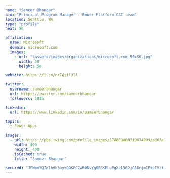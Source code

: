 ```yaml
---
name: "Sameer Bhangar"
bio: "Principal Program Manager - Power Platform CAT team"
location: Seattle, WA
type: "profile"
heat: 50

affiliation:
  name: Microsoft
  domain: microsoft.com
  images:
    - url: "/assets/images/organizations/microsoft.com-50x50.jpg"
      width: 50
      height: 50

website: https://t.co/nrTQtfl3ll

twitter:
  username: sameerbhangar
  url: https://twitter.com/sameerbhangar
  followers: 1015

linkedin:
  url: https://www.linkedin.com/in/sameerbhangar

topics:
  - Power Apps

images:
  - url: https://pbs.twimg.com/profile_images/378800000719674009/a36fe7ddfab1778b76e5793772e43798_400x400.jpeg
    width: 400
    height: 400
    isCached: true
    title: "Sameer Bhangar"

secured: "JFWmnYQIK1h6K3ay+QOKMC7wR0KvYg0BRKFLuPgXel362jG68ejmIEkoIVtffzSL4B+JXy4k9VeW3puxaofB5Hjxb9s9O4R0ftXU/+SWer+UI33+Y2e2Zxm3k+oJKyZl8Co+qZrkNAFjI6JKji6gG7EyU7EQ1dpxil0qUbli0aqTF7skGruam1IRB/yG3jHyl75daJcl2BhblBQQNsvrBLfV/PJVXxnx57zIVb9T6pBgENPy1Ldnfw3e5/F8gGM7I0NTPUs28ff7rBtM0eaSzVEop28U+NdxWk0ZCI4u3XdKuAUwY+Oz2TB2HSt0m9kkjkTz+j2Cl6VbHqdze7YgPSxwzjmVEmbYn9a34OIBTbptfe3YAuwQf/3s/ckGSaYMdSkeNzm0r50J3+xfEwzTWqpnHNkPJdzwlRT9NGgQJ6w=;pB9x/lj/kvrf/LfplYHLJQ=="
---
```


